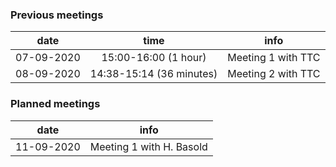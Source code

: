 ### Previous meetings
| date | time | info |
|:-:|:-:|----|
|07-09-2020 | 15:00-16:00 (1 hour) | Meeting 1 with TTC |
|08-09-2020 | 14:38-15:14 (36 minutes) | Meeting 2 with TTC |

### Planned meetings
| date | info |
|:-:|---|
| 11-09-2020 | Meeting 1 with H. Basold |
